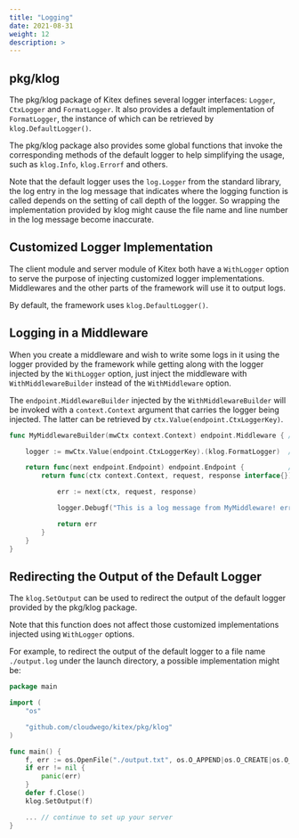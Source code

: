 ```yaml
---
title: "Logging"
date: 2021-08-31
weight: 12
description: >
---
```


## pkg/klog

The pkg/klog package of Kitex defines several logger interfaces: `Logger`, `CtxLogger` and `FormatLogger`. It also provides a default implementation of `FormatLogger`, the instance of which can be retrieved by `klog.DefaultLogger()`.

The pkg/klog package also provides some global functions that invoke the corresponding methods of the default logger to help simplifying the usage, such as `klog.Info`, `klog.Errorf` and others.

Note that the default logger uses the `log.Logger` from the standard library, the log entry in the log message that indicates where the logging function is called depends on the setting of call depth of the logger. So wrapping the implementation provided by klog might cause the file name and line number in the log message become inaccurate.

## Customized Logger Implementation

The client module and server module of Kitex both have a `WithLogger` option to serve the purpose of injecting customized logger implementations. Middlewares and the other parts of the framework will use it to output logs.

By default, the framework uses `klog.DefaultLogger()`.

## Logging in a Middleware

When you create a middleware and wish to write some logs in it using the logger provided by the framework while getting along with the logger injected by the `WithLogger` option, just inject the middleware with `WithMiddlewareBuilder` instead of the `WithMiddleware` option.

The `endpoint.MiddlewareBuilder` injected by the `WithMiddlewareBuilder` will be invoked with a `context.Context` argument that carries the logger being injected. The latter can be retrieved by `ctx.Value(endpoint.CtxLoggerKey)`.

```go
func MyMiddlewareBuilder(mwCtx context.Context) endpoint.Middleware { // middleware builder

    logger := mwCtx.Value(endpoint.CtxLoggerKey).(klog.FormatLogger)  // get the logger

    return func(next endpoint.Endpoint) endpoint.Endpoint {           // middleware
        return func(ctx context.Context, request, response interface{}) error {

            err := next(ctx, request, response)

            logger.Debugf("This is a log message from MyMiddleware! err: %v", err)

            return err
        }
    }
}
```

## Redirecting the Output of the Default Logger

The `klog.SetOutput` can be used to redirect the output of the default logger provided by the pkg/klog package.

Note that this function does not affect those customized implementations injected using `WithLogger` options.  

For example, to redirect the output of the default logger to a file name `./output.log` under the launch directory, a possible implementation might be:

```go
package main

import (
    "os"

    "github.com/cloudwego/kitex/pkg/klog"
)

func main() {
    f, err := os.OpenFile("./output.txt", os.O_APPEND|os.O_CREATE|os.O_WRONLY, 0644)
    if err != nil {
    	panic(err)
    }
    defer f.Close()
    klog.SetOutput(f)

    ... // continue to set up your server
}
```

